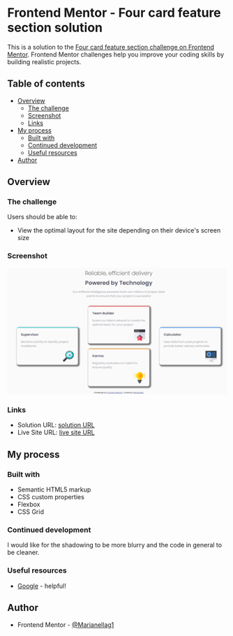 # Frontend Mentor - Four card feature section solution

This is a solution to the [Four card feature section challenge on Frontend Mentor](https://www.frontendmentor.io/challenges/four-card-feature-section-weK1eFYK). Frontend Mentor challenges help you improve your coding skills by building realistic projects. 

## Table of contents

- [Overview](#overview)
  - [The challenge](#the-challenge)
  - [Screenshot](#screenshot)
  - [Links](#links)
- [My process](#my-process)
  - [Built with](#built-with)
  - [Continued development](#continued-development)
  - [Useful resources](#useful-resources)
- [Author](#author)

## Overview

### The challenge

Users should be able to:

- View the optimal layout for the site depending on their device's screen size

### Screenshot

![](./images/rename.png)

### Links

- Solution URL: [solution URL](https://github.com/Marianellag1/four-card-fm)
- Live Site URL: [live site URL](https://marianellag1.github.io/four-card-fm/)

## My process

### Built with

- Semantic HTML5 markup
- CSS custom properties
- Flexbox
- CSS Grid


### Continued development

I would like for the shadowing to be more blurry and the code in general to be cleaner.

### Useful resources

- [Google](https://www.google.com) - helpful!


## Author

- Frontend Mentor - [@Marianellag1](https://www.frontendmentor.io/profile/Marianellag1)

